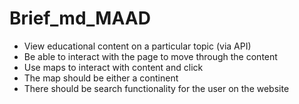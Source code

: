 # Brief_md_MAAD

- View educational content on a particular topic (via API)
- Be able to interact with the page to move through the content
- Use maps to interact with content and click
- The map should be either a continent
- There should be search functionality for the user on the website
